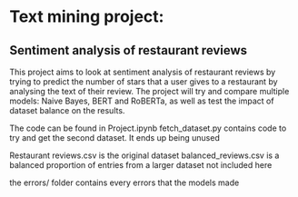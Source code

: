 # Text mining project:
## Sentiment analysis of restaurant reviews

This project aims to look at sentiment analysis of restaurant reviews by trying to predict the number of stars that a user gives to a restaurant by analysing the text of their review.
The project will try and compare multiple models:
Naive Bayes, BERT and RoBERTa, as well as test the impact of dataset balance on the results.

The code can be found in Project.ipynb
fetch_dataset.py contains code to try and get the second dataset. It ends up being unused

Restaurant reviews.csv is the original dataset
balanced_reviews.csv is a balanced proportion of entries from a larger dataset not included here

the errors/ folder contains every errors that the models made
